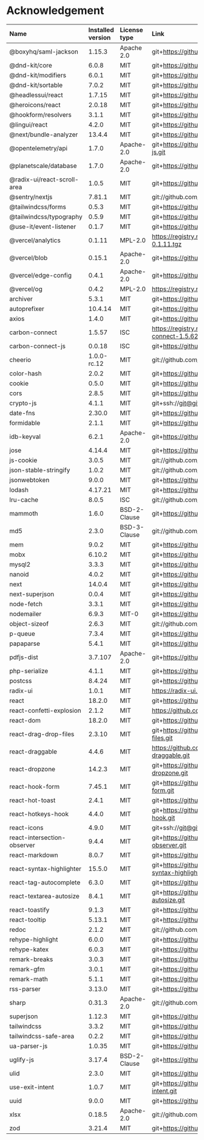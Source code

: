 # Acknowledgement


| Name                        | Installed version | License type | Link                                                                         |
| :-------------------------- | :---------------- | :----------- | :--------------------------------------------------------------------------- |
| @boxyhq/saml-jackson        | 1.15.3            | Apache 2.0   | git+https://github.com/boxyhq/jackson.git                                    |
| @dnd-kit/core               | 6.0.8             | MIT          | git+https://github.com/clauderic/dnd-kit.git                                 |
| @dnd-kit/modifiers          | 6.0.1             | MIT          | git+https://github.com/clauderic/dnd-kit.git                                 |
| @dnd-kit/sortable           | 7.0.2             | MIT          | git+https://github.com/clauderic/dnd-kit.git                                 |
| @headlessui/react           | 1.7.15            | MIT          | git+https://github.com/tailwindlabs/headlessui.git                           |
| @heroicons/react            | 2.0.18            | MIT          | git+https://github.com/tailwindlabs/heroicons.git                            |
| @hookform/resolvers         | 3.1.1             | MIT          | git+https://github.com/react-hook-form/resolvers.git                         |
| @lingui/react               | 4.2.0             | MIT          | git+https://github.com/lingui/js-lingui.git                                  |
| @next/bundle-analyzer       | 13.4.4            | MIT          | git+https://github.com/vercel/next.js.git                                    |
| @opentelemetry/api          | 1.7.0             | Apache-2.0   | git+https://github.com/open-telemetry/opentelemetry-js.git                   |
| @planetscale/database       | 1.7.0             | Apache-2.0   | git+https://github.com/planetscale/database-js.git                           |
| @radix-ui/react-scroll-area | 1.0.5             | MIT          | git+https://github.com/radix-ui/primitives.git                               |
| @sentry/nextjs              | 7.81.1            | MIT          | git://github.com/getsentry/sentry-javascript.git                             |
| @tailwindcss/forms          | 0.5.3             | MIT          | git+https://github.com/tailwindlabs/tailwindcss-forms.git                    |
| @tailwindcss/typography     | 0.5.9             | MIT          | git+https://github.com/tailwindcss/typography.git                            |
| @use-it/event-listener      | 0.1.7             | MIT          | git+https://github.com/donavon/use-event-listener.git                        |
| @vercel/analytics           | 0.1.11            | MPL-2.0      | https://registry.npmjs.org/@vercel/analytics/-/analytics-0.1.11.tgz          |
| @vercel/blob                | 0.15.1            | Apache-2.0   | git+https://github.com/vercel/storage.git                                    |
| @vercel/edge-config         | 0.4.1             | Apache-2.0   | git+https://github.com/vercel/storage.git                                    |
| @vercel/og                  | 0.4.2             | MPL-2.0      | https://registry.npmjs.org/@vercel/og/-/og-0.4.2.tgz                         |
| archiver                    | 5.3.1             | MIT          | git+https://github.com/archiverjs/node-archiver.git                          |
| autoprefixer                | 10.4.14           | MIT          | git+https://github.com/postcss/autoprefixer.git                              |
| axios                       | 1.4.0             | MIT          | git+https://github.com/axios/axios.git                                       |
| carbon-connect              | 1.5.57            | ISC          | https://registry.npmjs.org/carbon-connect/-/carbon-connect-1.5.62.tgz        |
| carbon-connect-js           | 0.0.18            | ISC          | git+https://github.com/hubbleai/carbon-connect-js.git                        |
| cheerio                     | 1.0.0-rc.12       | MIT          | git://github.com/cheeriojs/cheerio.git                                       |
| color-hash                  | 2.0.2             | MIT          | git+https://github.com/zenozeng/color-hash.git                               |
| cookie                      | 0.5.0             | MIT          | git+https://github.com/jshttp/cookie.git                                     |
| cors                        | 2.8.5             | MIT          | git+https://github.com/expressjs/cors.git                                    |
| crypto-js                   | 4.1.1             | MIT          | git+ssh://git@github.com/brix/crypto-js.git                                  |
| date-fns                    | 2.30.0            | MIT          | git+https://github.com/date-fns/date-fns.git                                 |
| formidable                  | 2.1.1             | MIT          | git+https://github.com/node-formidable/formidable.git                        |
| idb-keyval                  | 6.2.1             | Apache-2.0   | git+https://github.com/jakearchibald/idb-keyval.git                          |
| jose                        | 4.14.4            | MIT          | git+https://github.com/panva/jose.git                                        |
| js-cookie                   | 3.0.5             | MIT          | git://github.com/js-cookie/js-cookie.git                                     |
| json-stable-stringify       | 1.0.2             | MIT          | git://github.com/ljharb/json-stable-stringify.git                            |
| jsonwebtoken                | 9.0.0             | MIT          | git+https://github.com/auth0/node-jsonwebtoken.git                           |
| lodash                      | 4.17.21           | MIT          | git+https://github.com/lodash/lodash.git                                     |
| lru-cache                   | 8.0.5             | ISC          | git://github.com/isaacs/node-lru-cache.git                                   |
| mammoth                     | 1.6.0             | BSD-2-Clause | git+https://github.com/mwilliamson/mammoth.js.git                            |
| md5                         | 2.3.0             | BSD-3-Clause | git://github.com/pvorb/node-md5.git                                          |
| mem                         | 9.0.2             | MIT          | git+https://github.com/sindresorhus/mem.git                                  |
| mobx                        | 6.10.2            | MIT          | git+https://github.com/mobxjs/mobx.git                                       |
| mysql2                      | 3.3.3             | MIT          | git+https://github.com/sidorares/node-mysql2.git                             |
| nanoid                      | 4.0.2             | MIT          | git+https://github.com/ai/nanoid.git                                         |
| next                        | 14.0.4            | MIT          | git+https://github.com/vercel/next.js.git                                    |
| next-superjson              | 0.0.4             | MIT          | git+https://github.com/remorses/next-superjson.git                           |
| node-fetch                  | 3.3.1             | MIT          | git+https://github.com/node-fetch/node-fetch.git                             |
| nodemailer                  | 6.9.3             | MIT-0        | git+https://github.com/nodemailer/nodemailer.git                             |
| object-sizeof               | 2.6.3             | MIT          | git://github.com/miktam/sizeof.git                                           |
| p-queue                     | 7.3.4             | MIT          | git+https://github.com/sindresorhus/p-queue.git                              |
| papaparse                   | 5.4.1             | MIT          | git+https://github.com/mholt/PapaParse.git                                   |
| pdfjs-dist                  | 3.7.107           | Apache-2.0   | git+https://github.com/mozilla/pdfjs-dist.git                                |
| php-serialize               | 4.1.1             | MIT          | git+https://github.com/steelbrain/php-serialize.git                          |
| postcss                     | 8.4.24            | MIT          | git+https://github.com/postcss/postcss.git                                   |
| radix-ui                    | 1.0.1             | MIT          | https://radix-ui.com/primitives                                              |
| react                       | 18.2.0            | MIT          | git+https://github.com/facebook/react.git                                    |
| react-confetti-explosion    | 2.1.2             | MIT          | https://github.com/herrethan/react-confetti-explosion                        |
| react-dom                   | 18.2.0            | MIT          | git+https://github.com/facebook/react.git                                    |
| react-drag-drop-files       | 2.3.10            | MIT          | git+https://github.com/KarimMokhtar/react-drag-drop-files.git                |
| react-draggable             | 4.4.6             | MIT          | https://github.com/react-grid-layout/react-draggable.git                     |
| react-dropzone              | 14.2.3            | MIT          | git+https://github.com/react-dropzone/react-dropzone.git                     |
| react-hook-form             | 7.45.1            | MIT          | git+https://github.com/react-hook-form/react-hook-form.git                   |
| react-hot-toast             | 2.4.1             | MIT          | git+https://github.com/timolins/react-hot-toast.git                          |
| react-hotkeys-hook          | 4.4.0             | MIT          | git+https://github.com/JohannesKlauss/react-keymap-hook.git                  |
| react-icons                 | 4.9.0             | MIT          | git+ssh://git@github.com/react-icons/react-icons.git                         |
| react-intersection-observer | 9.4.4             | MIT          | git+https://github.com/thebuilder/react-intersection-observer.git            |
| react-markdown              | 8.0.7             | MIT          | git+https://github.com/remarkjs/react-markdown.git                           |
| react-syntax-highlighter    | 15.5.0            | MIT          | git+https://github.com/react-syntax-highlighter/react-syntax-highlighter.git |
| react-tag-autocomplete      | 6.3.0             | MIT          | git+https://github.com/i-like-robots/react-tags.git                          |
| react-textarea-autosize     | 8.4.1             | MIT          | git+https://github.com/Andarist/react-textarea-autosize.git                  |
| react-toastify              | 9.1.3             | MIT          | git+https://github.com/fkhadra/react-toastify.git                            |
| react-tooltip               | 5.13.1            | MIT          | git+https://github.com/ReactTooltip/react-tooltip.git                        |
| redoc                       | 2.1.2             | MIT          | git://github.com/Redocly/redoc.git                                           |
| rehype-highlight            | 6.0.0             | MIT          | git+https://github.com/rehypejs/rehype-highlight.git                         |
| rehype-katex                | 6.0.3             | MIT          | git+https://github.com/remarkjs/remark-math.git#main                         |
| remark-breaks               | 3.0.3             | MIT          | git+https://github.com/remarkjs/remark-breaks.git                            |
| remark-gfm                  | 3.0.1             | MIT          | git+https://github.com/remarkjs/remark-gfm.git                               |
| remark-math                 | 5.1.1             | MIT          | git+https://github.com/remarkjs/remark-math.git#main                         |
| rss-parser                  | 3.13.0            | MIT          | git+https://github.com/bobby-brennan/rss-parser.git                          |
| sharp                       | 0.31.3            | Apache-2.0   | git://github.com/lovell/sharp.git                                            |
| superjson                   | 1.12.3            | MIT          | git+https://github.com/blitz-js/superjson.git                                |
| tailwindcss                 | 3.3.2             | MIT          | git+https://github.com/tailwindlabs/tailwindcss.git                          |
| tailwindcss-safe-area       | 0.2.2             | MIT          | git+https://github.com/mvllow/tailwindcss-safe-area.git                      |
| ua-parser-js                | 1.0.35            | MIT          | git+https://github.com/faisalman/ua-parser-js.git                            |
| uglify-js                   | 3.17.4            | BSD-2-Clause | git+https://github.com/mishoo/UglifyJS.git                                   |
| ulid                        | 2.3.0             | MIT          | git+https://github.com/ulid/javascript.git                                   |
| use-exit-intent             | 1.0.7             | MIT          | git+https://github.com/daltonmenezes/use-exit-intent.git                     |
| uuid                        | 9.0.0             | MIT          | git+https://github.com/uuidjs/uuid.git                                       |
| xlsx                        | 0.18.5            | Apache-2.0   | git://github.com/SheetJS/sheetjs.git                                         |
| zod                         | 3.21.4            | MIT          | git+https://github.com/colinhacks/zod.git                                    |

